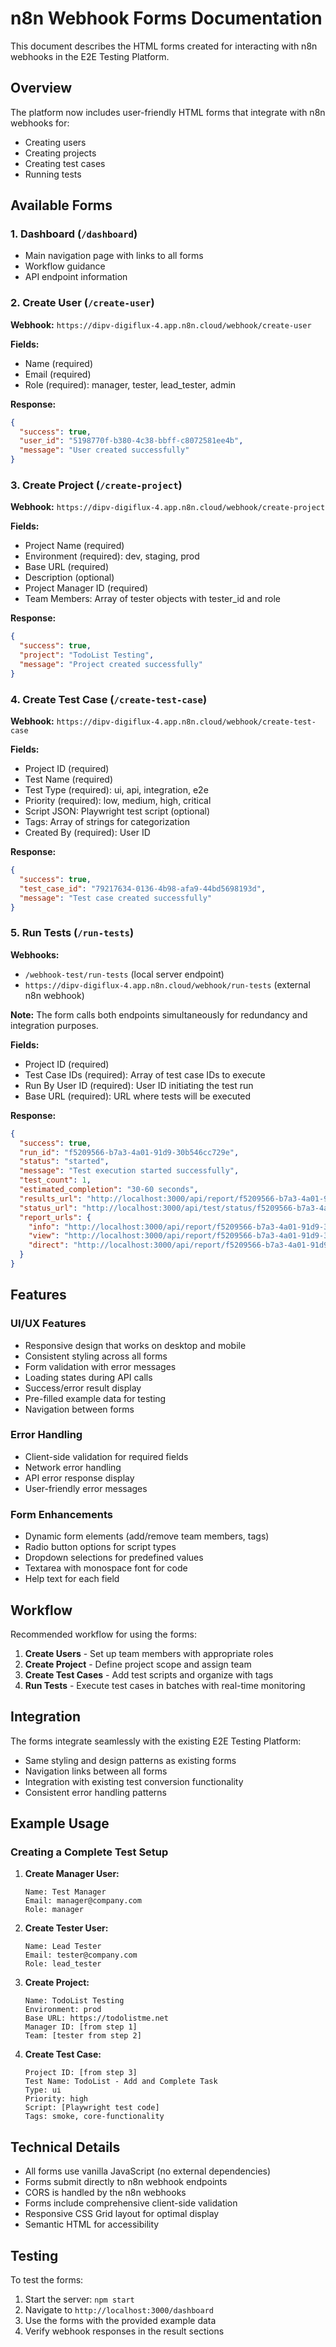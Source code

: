 # n8n Webhook Forms Documentation

This document describes the HTML forms created for interacting with n8n webhooks in the E2E Testing Platform.

## Overview

The platform now includes user-friendly HTML forms that integrate with n8n webhooks for:
- Creating users
- Creating projects
- Creating test cases
- Running tests

## Available Forms

### 1. Dashboard (`/dashboard`)
- Main navigation page with links to all forms
- Workflow guidance
- API endpoint information

### 2. Create User (`/create-user`)
**Webhook:** `https://dipv-digiflux-4.app.n8n.cloud/webhook/create-user`

**Fields:**
- Name (required)
- Email (required) 
- Role (required): manager, tester, lead_tester, admin

**Response:**
```json
{
  "success": true,
  "user_id": "5198770f-b380-4c38-bbff-c8072581ee4b",
  "message": "User created successfully"
}
```

### 3. Create Project (`/create-project`)
**Webhook:** `https://dipv-digiflux-4.app.n8n.cloud/webhook/create-project`

**Fields:**
- Project Name (required)
- Environment (required): dev, staging, prod
- Base URL (required)
- Description (optional)
- Project Manager ID (required)
- Team Members: Array of tester objects with tester_id and role

**Response:**
```json
{
  "success": true,
  "project": "TodoList Testing",
  "message": "Project created successfully"
}
```

### 4. Create Test Case (`/create-test-case`)
**Webhook:** `https://dipv-digiflux-4.app.n8n.cloud/webhook/create-test-case`

**Fields:**
- Project ID (required)
- Test Name (required)
- Test Type (required): ui, api, integration, e2e
- Priority (required): low, medium, high, critical
- Script JSON: Playwright test script (optional)
- Tags: Array of strings for categorization
- Created By (required): User ID

**Response:**
```json
{
  "success": true,
  "test_case_id": "79217634-0136-4b98-afa9-44bd5698193d",
  "message": "Test case created successfully"
}
```

### 5. Run Tests (`/run-tests`)
**Webhooks:**
- `/webhook-test/run-tests` (local server endpoint)
- `https://dipv-digiflux-4.app.n8n.cloud/webhook/run-tests` (external n8n webhook)

**Note:** The form calls both endpoints simultaneously for redundancy and integration purposes.

**Fields:**
- Project ID (required)
- Test Case IDs (required): Array of test case IDs to execute
- Run By User ID (required): User ID initiating the test run
- Base URL (required): URL where tests will be executed

**Response:**
```json
{
  "success": true,
  "run_id": "f5209566-b7a3-4a01-91d9-30b546cc729e",
  "status": "started",
  "message": "Test execution started successfully",
  "test_count": 1,
  "estimated_completion": "30-60 seconds",
  "results_url": "http://localhost:3000/api/report/f5209566-b7a3-4a01-91d9-30b546cc729e",
  "status_url": "http://localhost:3000/api/test/status/f5209566-b7a3-4a01-91d9-30b546cc729e",
  "report_urls": {
    "info": "http://localhost:3000/api/report/f5209566-b7a3-4a01-91d9-30b546cc729e",
    "view": "http://localhost:3000/api/report/f5209566-b7a3-4a01-91d9-30b546cc729e/view",
    "direct": "http://localhost:3000/api/report/f5209566-b7a3-4a01-91d9-30b546cc729e/html"
  }
}
```

## Features

### UI/UX Features
- Responsive design that works on desktop and mobile
- Consistent styling across all forms
- Form validation with error messages
- Loading states during API calls
- Success/error result display
- Pre-filled example data for testing
- Navigation between forms

### Error Handling
- Client-side validation for required fields
- Network error handling
- API error response display
- User-friendly error messages

### Form Enhancements
- Dynamic form elements (add/remove team members, tags)
- Radio button options for script types
- Dropdown selections for predefined values
- Textarea with monospace font for code
- Help text for each field

## Workflow

Recommended workflow for using the forms:

1. **Create Users** - Set up team members with appropriate roles
2. **Create Project** - Define project scope and assign team
3. **Create Test Cases** - Add test scripts and organize with tags
4. **Run Tests** - Execute test cases in batches with real-time monitoring

## Integration

The forms integrate seamlessly with the existing E2E Testing Platform:
- Same styling and design patterns as existing forms
- Navigation links between all forms
- Integration with existing test conversion functionality
- Consistent error handling patterns

## Example Usage

### Creating a Complete Test Setup

1. **Create Manager User:**
   ```
   Name: Test Manager
   Email: manager@company.com
   Role: manager
   ```

2. **Create Tester User:**
   ```
   Name: Lead Tester
   Email: tester@company.com
   Role: lead_tester
   ```

3. **Create Project:**
   ```
   Name: TodoList Testing
   Environment: prod
   Base URL: https://todolistme.net
   Manager ID: [from step 1]
   Team: [tester from step 2]
   ```

4. **Create Test Case:**
   ```
   Project ID: [from step 3]
   Test Name: TodoList - Add and Complete Task
   Type: ui
   Priority: high
   Script: [Playwright test code]
   Tags: smoke, core-functionality
   ```

## Technical Details

- All forms use vanilla JavaScript (no external dependencies)
- Forms submit directly to n8n webhook endpoints
- CORS is handled by the n8n webhooks
- Forms include comprehensive client-side validation
- Responsive CSS Grid layout for optimal display
- Semantic HTML for accessibility

## Testing

To test the forms:
1. Start the server: `npm start`
2. Navigate to `http://localhost:3000/dashboard`
3. Use the forms with the provided example data
4. Verify webhook responses in the result sections
